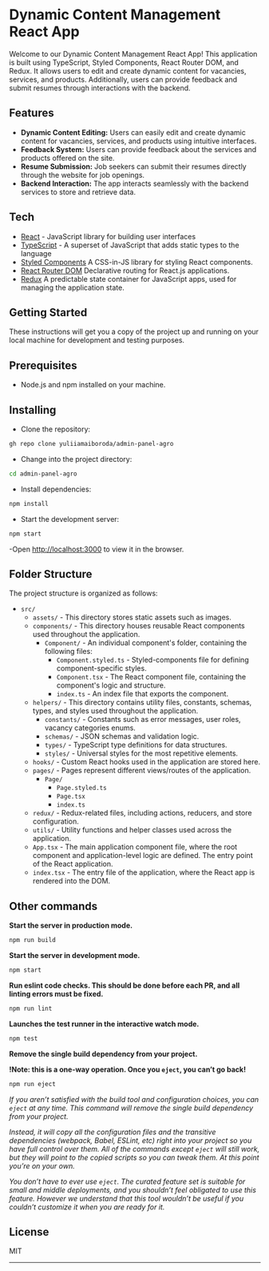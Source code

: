 # Dynamic Content Management React App

Welcome to our Dynamic Content Management React App! This application is built
using TypeScript, Styled Components, React Router DOM, and Redux. It allows
users to edit and create dynamic content for vacancies, services, and products.
Additionally, users can provide feedback and submit resumes through interactions
with the backend.

## Features

- **Dynamic Content Editing:** Users can easily edit and create dynamic content
  for vacancies, services, and products using intuitive interfaces.
- **Feedback System:** Users can provide feedback about the services and
  products offered on the site.
- **Resume Submission:** Job seekers can submit their resumes directly through
  the website for job openings.
- **Backend Interaction:** The app interacts seamlessly with the backend
  services to store and retrieve data.

## Tech

- [React](https://reactjs.org/) - JavaScript library for building user
  interfaces
- [TypeScript](https://www.typescriptlang.org/) - A superset of JavaScript that
  adds static types to the language
- [Styled Components](https://styled-components.com/docs) A CSS-in-JS library
  for styling React components.
- [React Router DOM](https://reactrouter.com/en/main) Declarative routing for
  React.js applications.
- [Redux](https://redux-toolkit.js.org/) A predictable state container for
  JavaScript apps, used for managing the application state.

## Getting Started

These instructions will get you a copy of the project up and running on your
local machine for development and testing purposes.

## Prerequisites

- Node.js and npm installed on your machine.

## Installing

- Clone the repository:

```sh
gh repo clone yuliiamaiboroda/admin-panel-agro
```

- Change into the project directory:

```sh
cd admin-panel-agro
```

- Install dependencies:

```sh
npm install
```

- Start the development server:

```sh
npm start
```

-Open [http://localhost:3000](http://localhost:3000) to view it in the browser.

## Folder Structure

The project structure is organized as follows:

- `src/`
  - `assets/` - This directory stores static assets such as images.
  - `components/` - This directory houses reusable React components used
    throughout the application.
    - `Component/` - An individual component's folder, containing the following
      files:
      - `Component.styled.ts` - Styled-components file for defining
        component-specific styles.
      - `Component.tsx` - The React component file, containing the component's
        logic and structure.
      - `index.ts` - An index file that exports the component.
  - `helpers/` - This directory contains utility files, constants, schemas,
    types, and styles used throughout the application.
    - `constants/` - Constants such as error messages, user roles, vacancy
      categories enums.
    - `schemas/` - JSON schemas and validation logic.
    - `types/` - TypeScript type definitions for data structures.
    - `styles/` - Universal styles for the most repetitive elements.
  - `hooks/` - Custom React hooks used in the application are stored here.
  - `pages/` - Pages represent different views/routes of the application.
    - `Page/`
      - `Page.styled.ts`
      - `Page.tsx`
      - `index.ts`
  - `redux/` - Redux-related files, including actions, reducers, and store
    configuration.
  - `utils/` - Utility functions and helper classes used across the application.
  - `App.tsx` - The main application component file, where the root component
    and application-level logic are defined. The entry point of the React
    application.
  - `index.tsx` - The entry file of the application, where the React app is
    rendered into the DOM.

## Other commands

**Start the server in production mode.**

```sh
npm run build
```

**Start the server in development mode.**

```sh
npm start
```

**Run eslint code checks. This should be done before each PR, and all linting
errors must be fixed.**

```sh
npm run lint
```

**Launches the test runner in the interactive watch mode.**

```sh
npm test
```

**Remove the single build dependency from your project.**

**!Note: this is a one-way operation. Once you `eject`, you can’t go back!**

```sh
npm run eject
```

_If you aren’t satisfied with the build tool and configuration choices, you can
`eject` at any time. This command will remove the single build dependency from
your project._

_Instead, it will copy all the configuration files and the transitive
dependencies (webpack, Babel, ESLint, etc) right into your project so you have
full control over them. All of the commands except `eject` will still work, but
they will point to the copied scripts so you can tweak them. At this point
you’re on your own._

_You don’t have to ever use `eject`. The curated feature set is suitable for
small and middle deployments, and you shouldn’t feel obligated to use this
feature. However we understand that this tool wouldn’t be useful if you couldn’t
customize it when you are ready for it._

## License

MIT

---
